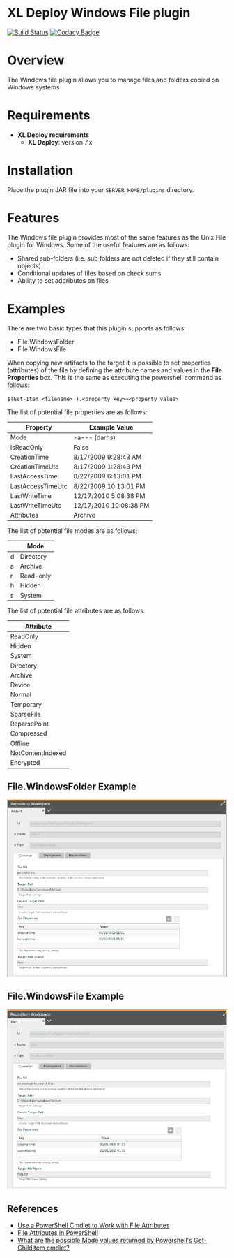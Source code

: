 # XL Deploy Windows File plugin

[![Build Status][xld-windows-file-plugin-travis-image]][xld-windows-file-plugin-travis-url]
[![Codacy Badge][xld-windows-file-plugin-codacy-image] ][xld-windows-file-plugin-codacy-url]

[xld-windows-file-plugin-travis-image]: https://travis-ci.org/xebialabs-community/xld-windows-file-plugin.svg?branch=master
[xld-windows-file-plugin-travis-url]: https://travis-ci.org/xebialabs-community/xld-windows-file-plugin
[xld-windows-file-plugin-codacy-image]: https://api.codacy.com/project/badge/Grade/cbe6e057aa2f447c9d6e4a3092f192ad
[xld-windows-file-plugin-codacy-url]: https://www.codacy.com/app/joris-dewinne/xld-windows-file-plugin
[xld-windows-file-plugin-code-climate-image]: https://codeclimate.com/github/xebialabs-community/xld-windows-file-plugin/badges/gpa.svg

# Overview

The Windows file plugin allows you to manage files and folders copied on Windows systems

# Requirements 

* **XL Deploy requirements**
	* **XL Deploy**: version 7.x

# Installation 

Place the plugin JAR file into your `SERVER_HOME/plugins` directory. 

# Features 

The Windows file plugin provides most of the same features as the Unix File plugin for Windows.  Some of the useful features are as follows:

* Shared sub-folders (i.e. sub folders are not deleted if they still contain objects)
* Conditional updates of files based on check sums
* Ability to set addributes on files

# Examples

There are two basic types that this plugin supports as follows:
* File.WindowsFolder
* File.WindowsFile

When copying new artifacts to the target it is possible to set properties (attributes) of the file by defining the attribute names and values in the **File Properties** box.  This is the same as executing the powershell command as follows:

`$(Get-Item <filename> ).<property key>=<property value>`

The list of potential file properties are as follows:

| Property          | Example Value          |
|-------------------|------------------------|
| Mode              | -a--- (darhs)          |
| IsReadOnly        | False                  |
| CreationTime      | 8/17/2009 9:28:43 AM   |
| CreationTimeUtc   | 8/17/2009 1:28:43 PM   |
| LastAccessTime    | 8/22/2009 6:13:01 PM   |
| LastAccessTimeUtc | 8/22/2009 10:13:01 PM  |
| LastWriteTime     | 12/17/2010 5:08:38 PM  |
| LastWriteTimeUtc  | 12/17/2010 10:08:38 PM |
| Attributes        | Archive                |

The list of potential file modes are as follows:

|    |   Mode    |
|----|-----------|
| d  | Directory |
| a  | Archive   |
| r  | Read-only |
| h  | Hidden    |
| s  | System    |

The list of potential file attributes are as follows:


| Attribute         |
| ----------------- |
| ReadOnly          |
| Hidden            |
| System            |
| Directory         |
| Archive           |
| Device            |
| Normal            |
| Temporary         |
| SparseFile        |
| ReparsePoint      |
| Compressed        |
| Offline           |
| NotContentIndexed |
| Encrypted         |


## File.WindowsFolder Example


![image](docs/WindowsFile.FolderType.png)

## File.WindowsFile Example


![image](docs/WindowsFile.FileType.png)


## References
* [Use a PowerShell Cmdlet to Work with File Attributes](http://blogs.technet.com/b/heyscriptingguy/archive/2011/01/26/use-a-powershell-cmdlet-to-work-with-file-attributes.aspx)
* [File Attributes in PowerShell](https://mcpmag.com/articles/2012/03/20/powershell-dir-command-tricks.aspx)
* [What are the possible Mode values returned by Powershell's Get-ChildItem cmdlet?](http://stackoverflow.com/questions/4939802/what-are-the-possible-mode-values-returned-by-powershells-get-childitem-cmdlet)

